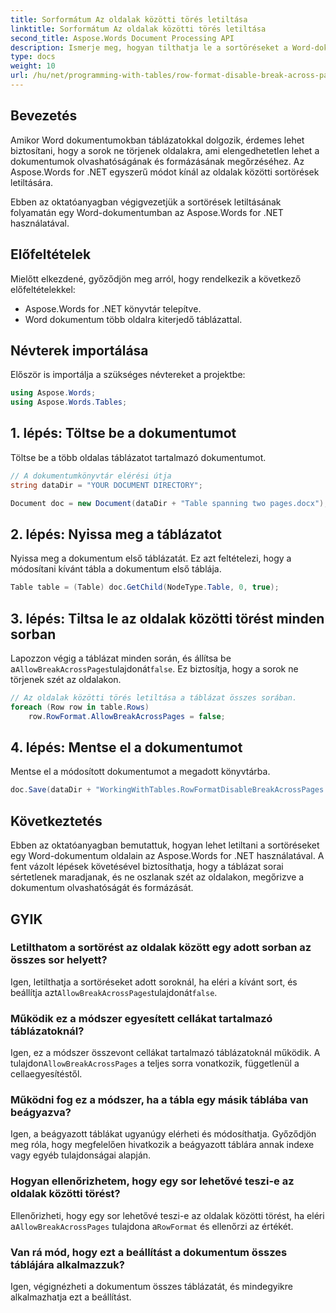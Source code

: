 ```yaml
---
title: Sorformátum Az oldalak közötti törés letiltása
linktitle: Sorformátum Az oldalak közötti törés letiltása
second_title: Aspose.Words Document Processing API
description: Ismerje meg, hogyan tilthatja le a sortöréseket a Word-dokumentumok oldalain az Aspose.Words for .NET használatával a táblázat olvashatóságának és formázásának megőrzése érdekében.
type: docs
weight: 10
url: /hu/net/programming-with-tables/row-format-disable-break-across-pages/
---
```

## Bevezetés

Amikor Word dokumentumokban táblázatokkal dolgozik, érdemes lehet biztosítani, hogy a sorok ne törjenek oldalakra, ami elengedhetetlen lehet a dokumentumok olvashatóságának és formázásának megőrzéséhez. Az Aspose.Words for .NET egyszerű módot kínál az oldalak közötti sortörések letiltására.

Ebben az oktatóanyagban végigvezetjük a sortörések letiltásának folyamatán egy Word-dokumentumban az Aspose.Words for .NET használatával.

## Előfeltételek

Mielőtt elkezdené, győződjön meg arról, hogy rendelkezik a következő előfeltételekkel:
- Aspose.Words for .NET könyvtár telepítve.
- Word dokumentum több oldalra kiterjedő táblázattal.

## Névterek importálása

Először is importálja a szükséges névtereket a projektbe:

```csharp
using Aspose.Words;
using Aspose.Words.Tables;
```

## 1. lépés: Töltse be a dokumentumot

Töltse be a több oldalas táblázatot tartalmazó dokumentumot.

```csharp
// A dokumentumkönyvtár elérési útja
string dataDir = "YOUR DOCUMENT DIRECTORY";

Document doc = new Document(dataDir + "Table spanning two pages.docx");
```

## 2. lépés: Nyissa meg a táblázatot

Nyissa meg a dokumentum első táblázatát. Ez azt feltételezi, hogy a módosítani kívánt tábla a dokumentum első táblája.

```csharp
Table table = (Table) doc.GetChild(NodeType.Table, 0, true);
```

## 3. lépés: Tiltsa le az oldalak közötti törést minden sorban

 Lapozzon végig a táblázat minden során, és állítsa be a`AllowBreakAcrossPages`tulajdonát`false`. Ez biztosítja, hogy a sorok ne törjenek szét az oldalakon.

```csharp
// Az oldalak közötti törés letiltása a táblázat összes sorában.
foreach (Row row in table.Rows)
    row.RowFormat.AllowBreakAcrossPages = false;
```

## 4. lépés: Mentse el a dokumentumot

Mentse el a módosított dokumentumot a megadott könyvtárba.

```csharp
doc.Save(dataDir + "WorkingWithTables.RowFormatDisableBreakAcrossPages.docx");
```

## Következtetés

Ebben az oktatóanyagban bemutattuk, hogyan lehet letiltani a sortöréseket egy Word-dokumentum oldalain az Aspose.Words for .NET használatával. A fent vázolt lépések követésével biztosíthatja, hogy a táblázat sorai sértetlenek maradjanak, és ne oszlanak szét az oldalakon, megőrizve a dokumentum olvashatóságát és formázását.

## GYIK

### Letilthatom a sortörést az oldalak között egy adott sorban az összes sor helyett?  
 Igen, letilthatja a sortöréseket adott soroknál, ha eléri a kívánt sort, és beállítja azt`AllowBreakAcrossPages`tulajdonát`false`.

### Működik ez a módszer egyesített cellákat tartalmazó táblázatoknál?  
 Igen, ez a módszer összevont cellákat tartalmazó táblázatoknál működik. A tulajdon`AllowBreakAcrossPages` a teljes sorra vonatkozik, függetlenül a cellaegyesítéstől.

### Működni fog ez a módszer, ha a tábla egy másik táblába van beágyazva?  
Igen, a beágyazott táblákat ugyanúgy elérheti és módosíthatja. Győződjön meg róla, hogy megfelelően hivatkozik a beágyazott táblára annak indexe vagy egyéb tulajdonságai alapján.

### Hogyan ellenőrizhetem, hogy egy sor lehetővé teszi-e az oldalak közötti törést?  
 Ellenőrizheti, hogy egy sor lehetővé teszi-e az oldalak közötti törést, ha eléri a`AllowBreakAcrossPages` tulajdona a`RowFormat` és ellenőrzi az értékét.

### Van rá mód, hogy ezt a beállítást a dokumentum összes táblájára alkalmazzuk?  
Igen, végignézheti a dokumentum összes táblázatát, és mindegyikre alkalmazhatja ezt a beállítást.